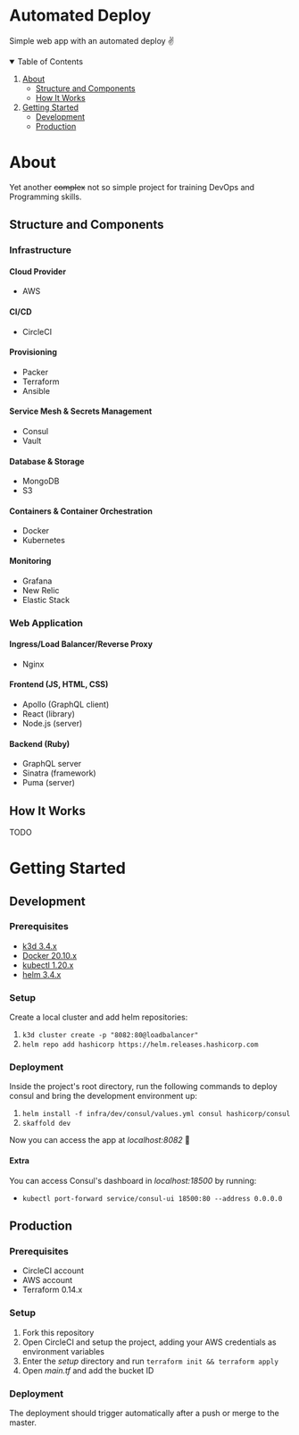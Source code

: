 # Automated Deploy

Simple web app with an automated deploy :v:

<details open="open">
  <summary>Table of Contents</summary>
  <ol>
    <li>
      <a href="#about">About</a>
      <ul>
        <li><a href="#structure-and-components">Structure and Components</a></li>
        <li><a href="#how-it-works">How It Works</a></li>
      </ul>
    </li>
    <li>
      <a href="#getting-started">Getting Started</a>
      <ul>
        <li><a href="#development">Development</a>
        <li><a href="#production">Production</a>
      </ul>
    </li>
  </ol>
</details>

# About

Yet another ~~complex~~ not so simple project for training DevOps and Programming skills.

## Structure and Components

### Infrastructure

#### Cloud Provider

- AWS

#### CI/CD

- CircleCI

#### Provisioning

- Packer
- Terraform
- Ansible

#### Service Mesh & Secrets Management

- Consul
- Vault

#### Database & Storage

- MongoDB
- S3

#### Containers & Container Orchestration

- Docker
- Kubernetes

#### Monitoring

- Grafana
- New Relic
- Elastic Stack

### Web Application

#### Ingress/Load Balancer/Reverse Proxy

- Nginx

#### Frontend (JS, HTML, CSS)

- Apollo (GraphQL client)
- React (library)
- Node.js (server)

#### Backend (Ruby)

- GraphQL server
- Sinatra (framework)
- Puma (server)

## How It Works

TODO

# Getting Started

## Development

### Prerequisites

- [k3d 3.4.x](https://k3d.io/)
- [Docker 20.10.x](https://www.docker.com/get-started)
- [kubectl 1.20.x](https://kubernetes.io/docs/tasks/tools/install-kubectl/)
- [helm 3.4.x](https://helm.sh/docs/intro/install/)

### Setup

Create a local cluster and add helm repositories:

1. `k3d cluster create -p "8082:80@loadbalancer"`
2. `helm repo add hashicorp https://helm.releases.hashicorp.com`

### Deployment

Inside the project's root directory, run the following commands to deploy consul and bring the development environment up:

1. `helm install -f infra/dev/consul/values.yml consul hashicorp/consul`
2. `skaffold dev`

Now you can access the app at *localhost:8082* :clap:

#### Extra

You can access Consul's dashboard in *localhost:18500* by running:

- `kubectl port-forward service/consul-ui 18500:80 --address 0.0.0.0`

## Production

### Prerequisites

- CircleCI account
- AWS account
- Terraform 0.14.x

### Setup

1. Fork this repository
2. Open CircleCI and setup the project, adding your AWS credentials as environment variables
3. Enter the *setup* directory and run `terraform init && terraform apply`
4. Open *main.tf* and add the bucket ID

### Deployment

The deployment should trigger automatically after a push or merge to the master.
